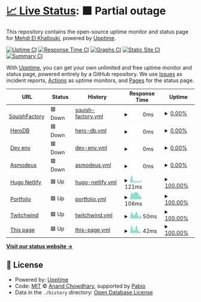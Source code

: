 # [📈 Live Status](https://demo.upptime.js.org): <!--live status--> **🟧 Partial outage**

This repository contains the open-source uptime monitor and status page for [Mehdi El Khallouki](mtech-cmd.github.io), powered by [Upptime](https://github.com/upptime/upptime).

[![Uptime CI](https://github.com/MTech-cmd/mtech-upptime/workflows/Uptime%20CI/badge.svg)](https://github.com/MTech-cmd/mtech-upptime/actions?query=workflow%3A%22Uptime+CI%22)
[![Response Time CI](https://github.com/MTech-cmd/mtech-upptime/workflows/Response%20Time%20CI/badge.svg)](https://github.com/MTech-cmd/mtech-upptime/actions?query=workflow%3A%22Response+Time+CI%22)
[![Graphs CI](https://github.com/MTech-cmd/mtech-upptime/workflows/Graphs%20CI/badge.svg)](https://github.com/MTech-cmd/mtech-upptime/actions?query=workflow%3A%22Graphs+CI%22)
[![Static Site CI](https://github.com/MTech-cmd/mtech-upptime/workflows/Static%20Site%20CI/badge.svg)](https://github.com/MTech-cmd/mtech-upptime/actions?query=workflow%3A%22Static+Site+CI%22)
[![Summary CI](https://github.com/MTech-cmd/mtech-upptime/workflows/Summary%20CI/badge.svg)](https://github.com/MTech-cmd/mtech-upptime/actions?query=workflow%3A%22Summary+CI%22)

With [Upptime](https://upptime.js.org), you can get your own unlimited and free uptime monitor and status page, powered entirely by a GitHub repository. We use [Issues](https://github.com/MTech-cmd/mtech-upptime/issues) as incident reports, [Actions](https://github.com/MTech-cmd/mtech-upptime/actions) as uptime monitors, and [Pages](https://demo.upptime.js.org) for the status page.

<!--start: status pages-->
<!-- This summary is generated by Upptime (https://github.com/upptime/upptime) -->
<!-- Do not edit this manually, your changes will be overwritten -->
<!-- prettier-ignore -->
| URL | Status | History | Response Time | Uptime |
| --- | ------ | ------- | ------------- | ------ |
| <img alt="" src="https://icons.duckduckgo.com/ip3/mymellow.mooo.com.ico" height="13"> [SquishFactory](https://mymellow.mooo.com/) | 🟥 Down | [squish-factory.yml](https://github.com/MTech-cmd/mtech-upptime/commits/HEAD/history/squish-factory.yml) | <details><summary><img alt="Response time graph" src="./graphs/squish-factory/response-time-week.png" height="20"> 0ms</summary><br><a href="https://MTech-cmd.github.io/mtech-upptime/history/squish-factory"><img alt="Response time 792" src="https://img.shields.io/endpoint?url=https%3A%2F%2Fraw.githubusercontent.com%2FMTech-cmd%2Fmtech-upptime%2FHEAD%2Fapi%2Fsquish-factory%2Fresponse-time.json"></a><br><a href="https://MTech-cmd.github.io/mtech-upptime/history/squish-factory"><img alt="24-hour response time 0" src="https://img.shields.io/endpoint?url=https%3A%2F%2Fraw.githubusercontent.com%2FMTech-cmd%2Fmtech-upptime%2FHEAD%2Fapi%2Fsquish-factory%2Fresponse-time-day.json"></a><br><a href="https://MTech-cmd.github.io/mtech-upptime/history/squish-factory"><img alt="7-day response time 0" src="https://img.shields.io/endpoint?url=https%3A%2F%2Fraw.githubusercontent.com%2FMTech-cmd%2Fmtech-upptime%2FHEAD%2Fapi%2Fsquish-factory%2Fresponse-time-week.json"></a><br><a href="https://MTech-cmd.github.io/mtech-upptime/history/squish-factory"><img alt="30-day response time 0" src="https://img.shields.io/endpoint?url=https%3A%2F%2Fraw.githubusercontent.com%2FMTech-cmd%2Fmtech-upptime%2FHEAD%2Fapi%2Fsquish-factory%2Fresponse-time-month.json"></a><br><a href="https://MTech-cmd.github.io/mtech-upptime/history/squish-factory"><img alt="1-year response time 792" src="https://img.shields.io/endpoint?url=https%3A%2F%2Fraw.githubusercontent.com%2FMTech-cmd%2Fmtech-upptime%2FHEAD%2Fapi%2Fsquish-factory%2Fresponse-time-year.json"></a></details> | <details><summary><a href="https://MTech-cmd.github.io/mtech-upptime/history/squish-factory">0.00%</a></summary><a href="https://MTech-cmd.github.io/mtech-upptime/history/squish-factory"><img alt="All-time uptime 47.67%" src="https://img.shields.io/endpoint?url=https%3A%2F%2Fraw.githubusercontent.com%2FMTech-cmd%2Fmtech-upptime%2FHEAD%2Fapi%2Fsquish-factory%2Fuptime.json"></a><br><a href="https://MTech-cmd.github.io/mtech-upptime/history/squish-factory"><img alt="24-hour uptime 0.00%" src="https://img.shields.io/endpoint?url=https%3A%2F%2Fraw.githubusercontent.com%2FMTech-cmd%2Fmtech-upptime%2FHEAD%2Fapi%2Fsquish-factory%2Fuptime-day.json"></a><br><a href="https://MTech-cmd.github.io/mtech-upptime/history/squish-factory"><img alt="7-day uptime 0.00%" src="https://img.shields.io/endpoint?url=https%3A%2F%2Fraw.githubusercontent.com%2FMTech-cmd%2Fmtech-upptime%2FHEAD%2Fapi%2Fsquish-factory%2Fuptime-week.json"></a><br><a href="https://MTech-cmd.github.io/mtech-upptime/history/squish-factory"><img alt="30-day uptime 1.38%" src="https://img.shields.io/endpoint?url=https%3A%2F%2Fraw.githubusercontent.com%2FMTech-cmd%2Fmtech-upptime%2FHEAD%2Fapi%2Fsquish-factory%2Fuptime-month.json"></a><br><a href="https://MTech-cmd.github.io/mtech-upptime/history/squish-factory"><img alt="1-year uptime 47.67%" src="https://img.shields.io/endpoint?url=https%3A%2F%2Fraw.githubusercontent.com%2FMTech-cmd%2Fmtech-upptime%2FHEAD%2Fapi%2Fsquish-factory%2Fuptime-year.json"></a></details>
| <img alt="" src="https://icons.duckduckgo.com/ip3/herodb.mooo.com.ico" height="13"> [HeroDB](https://herodb.mooo.com/) | 🟥 Down | [hero-db.yml](https://github.com/MTech-cmd/mtech-upptime/commits/HEAD/history/hero-db.yml) | <details><summary><img alt="Response time graph" src="./graphs/hero-db/response-time-week.png" height="20"> 0ms</summary><br><a href="https://MTech-cmd.github.io/mtech-upptime/history/hero-db"><img alt="Response time 507" src="https://img.shields.io/endpoint?url=https%3A%2F%2Fraw.githubusercontent.com%2FMTech-cmd%2Fmtech-upptime%2FHEAD%2Fapi%2Fhero-db%2Fresponse-time.json"></a><br><a href="https://MTech-cmd.github.io/mtech-upptime/history/hero-db"><img alt="24-hour response time 0" src="https://img.shields.io/endpoint?url=https%3A%2F%2Fraw.githubusercontent.com%2FMTech-cmd%2Fmtech-upptime%2FHEAD%2Fapi%2Fhero-db%2Fresponse-time-day.json"></a><br><a href="https://MTech-cmd.github.io/mtech-upptime/history/hero-db"><img alt="7-day response time 0" src="https://img.shields.io/endpoint?url=https%3A%2F%2Fraw.githubusercontent.com%2FMTech-cmd%2Fmtech-upptime%2FHEAD%2Fapi%2Fhero-db%2Fresponse-time-week.json"></a><br><a href="https://MTech-cmd.github.io/mtech-upptime/history/hero-db"><img alt="30-day response time 0" src="https://img.shields.io/endpoint?url=https%3A%2F%2Fraw.githubusercontent.com%2FMTech-cmd%2Fmtech-upptime%2FHEAD%2Fapi%2Fhero-db%2Fresponse-time-month.json"></a><br><a href="https://MTech-cmd.github.io/mtech-upptime/history/hero-db"><img alt="1-year response time 507" src="https://img.shields.io/endpoint?url=https%3A%2F%2Fraw.githubusercontent.com%2FMTech-cmd%2Fmtech-upptime%2FHEAD%2Fapi%2Fhero-db%2Fresponse-time-year.json"></a></details> | <details><summary><a href="https://MTech-cmd.github.io/mtech-upptime/history/hero-db">0.00%</a></summary><a href="https://MTech-cmd.github.io/mtech-upptime/history/hero-db"><img alt="All-time uptime 47.67%" src="https://img.shields.io/endpoint?url=https%3A%2F%2Fraw.githubusercontent.com%2FMTech-cmd%2Fmtech-upptime%2FHEAD%2Fapi%2Fhero-db%2Fuptime.json"></a><br><a href="https://MTech-cmd.github.io/mtech-upptime/history/hero-db"><img alt="24-hour uptime 0.00%" src="https://img.shields.io/endpoint?url=https%3A%2F%2Fraw.githubusercontent.com%2FMTech-cmd%2Fmtech-upptime%2FHEAD%2Fapi%2Fhero-db%2Fuptime-day.json"></a><br><a href="https://MTech-cmd.github.io/mtech-upptime/history/hero-db"><img alt="7-day uptime 0.00%" src="https://img.shields.io/endpoint?url=https%3A%2F%2Fraw.githubusercontent.com%2FMTech-cmd%2Fmtech-upptime%2FHEAD%2Fapi%2Fhero-db%2Fuptime-week.json"></a><br><a href="https://MTech-cmd.github.io/mtech-upptime/history/hero-db"><img alt="30-day uptime 1.38%" src="https://img.shields.io/endpoint?url=https%3A%2F%2Fraw.githubusercontent.com%2FMTech-cmd%2Fmtech-upptime%2FHEAD%2Fapi%2Fhero-db%2Fuptime-month.json"></a><br><a href="https://MTech-cmd.github.io/mtech-upptime/history/hero-db"><img alt="1-year uptime 47.67%" src="https://img.shields.io/endpoint?url=https%3A%2F%2Fraw.githubusercontent.com%2FMTech-cmd%2Fmtech-upptime%2FHEAD%2Fapi%2Fhero-db%2Fuptime-year.json"></a></details>
| <img alt="" src="https://icons.duckduckgo.com/ip3/develop.twilightparadox.com.ico" height="13"> [Dev env](https://develop.twilightparadox.com/) | 🟥 Down | [dev-env.yml](https://github.com/MTech-cmd/mtech-upptime/commits/HEAD/history/dev-env.yml) | <details><summary><img alt="Response time graph" src="./graphs/dev-env/response-time-week.png" height="20"> 0ms</summary><br><a href="https://MTech-cmd.github.io/mtech-upptime/history/dev-env"><img alt="Response time 581" src="https://img.shields.io/endpoint?url=https%3A%2F%2Fraw.githubusercontent.com%2FMTech-cmd%2Fmtech-upptime%2FHEAD%2Fapi%2Fdev-env%2Fresponse-time.json"></a><br><a href="https://MTech-cmd.github.io/mtech-upptime/history/dev-env"><img alt="24-hour response time 0" src="https://img.shields.io/endpoint?url=https%3A%2F%2Fraw.githubusercontent.com%2FMTech-cmd%2Fmtech-upptime%2FHEAD%2Fapi%2Fdev-env%2Fresponse-time-day.json"></a><br><a href="https://MTech-cmd.github.io/mtech-upptime/history/dev-env"><img alt="7-day response time 0" src="https://img.shields.io/endpoint?url=https%3A%2F%2Fraw.githubusercontent.com%2FMTech-cmd%2Fmtech-upptime%2FHEAD%2Fapi%2Fdev-env%2Fresponse-time-week.json"></a><br><a href="https://MTech-cmd.github.io/mtech-upptime/history/dev-env"><img alt="30-day response time 0" src="https://img.shields.io/endpoint?url=https%3A%2F%2Fraw.githubusercontent.com%2FMTech-cmd%2Fmtech-upptime%2FHEAD%2Fapi%2Fdev-env%2Fresponse-time-month.json"></a><br><a href="https://MTech-cmd.github.io/mtech-upptime/history/dev-env"><img alt="1-year response time 581" src="https://img.shields.io/endpoint?url=https%3A%2F%2Fraw.githubusercontent.com%2FMTech-cmd%2Fmtech-upptime%2FHEAD%2Fapi%2Fdev-env%2Fresponse-time-year.json"></a></details> | <details><summary><a href="https://MTech-cmd.github.io/mtech-upptime/history/dev-env">0.00%</a></summary><a href="https://MTech-cmd.github.io/mtech-upptime/history/dev-env"><img alt="All-time uptime 47.67%" src="https://img.shields.io/endpoint?url=https%3A%2F%2Fraw.githubusercontent.com%2FMTech-cmd%2Fmtech-upptime%2FHEAD%2Fapi%2Fdev-env%2Fuptime.json"></a><br><a href="https://MTech-cmd.github.io/mtech-upptime/history/dev-env"><img alt="24-hour uptime 0.00%" src="https://img.shields.io/endpoint?url=https%3A%2F%2Fraw.githubusercontent.com%2FMTech-cmd%2Fmtech-upptime%2FHEAD%2Fapi%2Fdev-env%2Fuptime-day.json"></a><br><a href="https://MTech-cmd.github.io/mtech-upptime/history/dev-env"><img alt="7-day uptime 0.00%" src="https://img.shields.io/endpoint?url=https%3A%2F%2Fraw.githubusercontent.com%2FMTech-cmd%2Fmtech-upptime%2FHEAD%2Fapi%2Fdev-env%2Fuptime-week.json"></a><br><a href="https://MTech-cmd.github.io/mtech-upptime/history/dev-env"><img alt="30-day uptime 1.38%" src="https://img.shields.io/endpoint?url=https%3A%2F%2Fraw.githubusercontent.com%2FMTech-cmd%2Fmtech-upptime%2FHEAD%2Fapi%2Fdev-env%2Fuptime-month.json"></a><br><a href="https://MTech-cmd.github.io/mtech-upptime/history/dev-env"><img alt="1-year uptime 47.67%" src="https://img.shields.io/endpoint?url=https%3A%2F%2Fraw.githubusercontent.com%2FMTech-cmd%2Fmtech-upptime%2FHEAD%2Fapi%2Fdev-env%2Fuptime-year.json"></a></details>
| <img alt="" src="https://icons.duckduckgo.com/ip3/ashmedai.mooo.com.ico" height="13"> [Asmodeus](https://ashmedai.mooo.com/) | 🟥 Down | [asmodeus.yml](https://github.com/MTech-cmd/mtech-upptime/commits/HEAD/history/asmodeus.yml) | <details><summary><img alt="Response time graph" src="./graphs/asmodeus/response-time-week.png" height="20"> 0ms</summary><br><a href="https://MTech-cmd.github.io/mtech-upptime/history/asmodeus"><img alt="Response time 559" src="https://img.shields.io/endpoint?url=https%3A%2F%2Fraw.githubusercontent.com%2FMTech-cmd%2Fmtech-upptime%2FHEAD%2Fapi%2Fasmodeus%2Fresponse-time.json"></a><br><a href="https://MTech-cmd.github.io/mtech-upptime/history/asmodeus"><img alt="24-hour response time 0" src="https://img.shields.io/endpoint?url=https%3A%2F%2Fraw.githubusercontent.com%2FMTech-cmd%2Fmtech-upptime%2FHEAD%2Fapi%2Fasmodeus%2Fresponse-time-day.json"></a><br><a href="https://MTech-cmd.github.io/mtech-upptime/history/asmodeus"><img alt="7-day response time 0" src="https://img.shields.io/endpoint?url=https%3A%2F%2Fraw.githubusercontent.com%2FMTech-cmd%2Fmtech-upptime%2FHEAD%2Fapi%2Fasmodeus%2Fresponse-time-week.json"></a><br><a href="https://MTech-cmd.github.io/mtech-upptime/history/asmodeus"><img alt="30-day response time 0" src="https://img.shields.io/endpoint?url=https%3A%2F%2Fraw.githubusercontent.com%2FMTech-cmd%2Fmtech-upptime%2FHEAD%2Fapi%2Fasmodeus%2Fresponse-time-month.json"></a><br><a href="https://MTech-cmd.github.io/mtech-upptime/history/asmodeus"><img alt="1-year response time 559" src="https://img.shields.io/endpoint?url=https%3A%2F%2Fraw.githubusercontent.com%2FMTech-cmd%2Fmtech-upptime%2FHEAD%2Fapi%2Fasmodeus%2Fresponse-time-year.json"></a></details> | <details><summary><a href="https://MTech-cmd.github.io/mtech-upptime/history/asmodeus">0.00%</a></summary><a href="https://MTech-cmd.github.io/mtech-upptime/history/asmodeus"><img alt="All-time uptime 47.67%" src="https://img.shields.io/endpoint?url=https%3A%2F%2Fraw.githubusercontent.com%2FMTech-cmd%2Fmtech-upptime%2FHEAD%2Fapi%2Fasmodeus%2Fuptime.json"></a><br><a href="https://MTech-cmd.github.io/mtech-upptime/history/asmodeus"><img alt="24-hour uptime 0.00%" src="https://img.shields.io/endpoint?url=https%3A%2F%2Fraw.githubusercontent.com%2FMTech-cmd%2Fmtech-upptime%2FHEAD%2Fapi%2Fasmodeus%2Fuptime-day.json"></a><br><a href="https://MTech-cmd.github.io/mtech-upptime/history/asmodeus"><img alt="7-day uptime 0.00%" src="https://img.shields.io/endpoint?url=https%3A%2F%2Fraw.githubusercontent.com%2FMTech-cmd%2Fmtech-upptime%2FHEAD%2Fapi%2Fasmodeus%2Fuptime-week.json"></a><br><a href="https://MTech-cmd.github.io/mtech-upptime/history/asmodeus"><img alt="30-day uptime 1.38%" src="https://img.shields.io/endpoint?url=https%3A%2F%2Fraw.githubusercontent.com%2FMTech-cmd%2Fmtech-upptime%2FHEAD%2Fapi%2Fasmodeus%2Fuptime-month.json"></a><br><a href="https://MTech-cmd.github.io/mtech-upptime/history/asmodeus"><img alt="1-year uptime 47.67%" src="https://img.shields.io/endpoint?url=https%3A%2F%2Fraw.githubusercontent.com%2FMTech-cmd%2Fmtech-upptime%2FHEAD%2Fapi%2Fasmodeus%2Fuptime-year.json"></a></details>
| <img alt="" src="https://icons.duckduckgo.com/ip3/myhugonetlifytut.netlify.app.ico" height="13"> [Hugo Netlify](https://myhugonetlifytut.netlify.app/) | 🟩 Up | [hugo-netlify.yml](https://github.com/MTech-cmd/mtech-upptime/commits/HEAD/history/hugo-netlify.yml) | <details><summary><img alt="Response time graph" src="./graphs/hugo-netlify/response-time-week.png" height="20"> 121ms</summary><br><a href="https://MTech-cmd.github.io/mtech-upptime/history/hugo-netlify"><img alt="Response time 160" src="https://img.shields.io/endpoint?url=https%3A%2F%2Fraw.githubusercontent.com%2FMTech-cmd%2Fmtech-upptime%2FHEAD%2Fapi%2Fhugo-netlify%2Fresponse-time.json"></a><br><a href="https://MTech-cmd.github.io/mtech-upptime/history/hugo-netlify"><img alt="24-hour response time 64" src="https://img.shields.io/endpoint?url=https%3A%2F%2Fraw.githubusercontent.com%2FMTech-cmd%2Fmtech-upptime%2FHEAD%2Fapi%2Fhugo-netlify%2Fresponse-time-day.json"></a><br><a href="https://MTech-cmd.github.io/mtech-upptime/history/hugo-netlify"><img alt="7-day response time 121" src="https://img.shields.io/endpoint?url=https%3A%2F%2Fraw.githubusercontent.com%2FMTech-cmd%2Fmtech-upptime%2FHEAD%2Fapi%2Fhugo-netlify%2Fresponse-time-week.json"></a><br><a href="https://MTech-cmd.github.io/mtech-upptime/history/hugo-netlify"><img alt="30-day response time 194" src="https://img.shields.io/endpoint?url=https%3A%2F%2Fraw.githubusercontent.com%2FMTech-cmd%2Fmtech-upptime%2FHEAD%2Fapi%2Fhugo-netlify%2Fresponse-time-month.json"></a><br><a href="https://MTech-cmd.github.io/mtech-upptime/history/hugo-netlify"><img alt="1-year response time 160" src="https://img.shields.io/endpoint?url=https%3A%2F%2Fraw.githubusercontent.com%2FMTech-cmd%2Fmtech-upptime%2FHEAD%2Fapi%2Fhugo-netlify%2Fresponse-time-year.json"></a></details> | <details><summary><a href="https://MTech-cmd.github.io/mtech-upptime/history/hugo-netlify">100.00%</a></summary><a href="https://MTech-cmd.github.io/mtech-upptime/history/hugo-netlify"><img alt="All-time uptime 99.98%" src="https://img.shields.io/endpoint?url=https%3A%2F%2Fraw.githubusercontent.com%2FMTech-cmd%2Fmtech-upptime%2FHEAD%2Fapi%2Fhugo-netlify%2Fuptime.json"></a><br><a href="https://MTech-cmd.github.io/mtech-upptime/history/hugo-netlify"><img alt="24-hour uptime 100.00%" src="https://img.shields.io/endpoint?url=https%3A%2F%2Fraw.githubusercontent.com%2FMTech-cmd%2Fmtech-upptime%2FHEAD%2Fapi%2Fhugo-netlify%2Fuptime-day.json"></a><br><a href="https://MTech-cmd.github.io/mtech-upptime/history/hugo-netlify"><img alt="7-day uptime 100.00%" src="https://img.shields.io/endpoint?url=https%3A%2F%2Fraw.githubusercontent.com%2FMTech-cmd%2Fmtech-upptime%2FHEAD%2Fapi%2Fhugo-netlify%2Fuptime-week.json"></a><br><a href="https://MTech-cmd.github.io/mtech-upptime/history/hugo-netlify"><img alt="30-day uptime 100.00%" src="https://img.shields.io/endpoint?url=https%3A%2F%2Fraw.githubusercontent.com%2FMTech-cmd%2Fmtech-upptime%2FHEAD%2Fapi%2Fhugo-netlify%2Fuptime-month.json"></a><br><a href="https://MTech-cmd.github.io/mtech-upptime/history/hugo-netlify"><img alt="1-year uptime 99.98%" src="https://img.shields.io/endpoint?url=https%3A%2F%2Fraw.githubusercontent.com%2FMTech-cmd%2Fmtech-upptime%2FHEAD%2Fapi%2Fhugo-netlify%2Fuptime-year.json"></a></details>
| <img alt="" src="https://icons.duckduckgo.com/ip3/mtech-cmd.github.io.ico" height="13"> [Portfolio](https://mtech-cmd.github.io) | 🟩 Up | [portfolio.yml](https://github.com/MTech-cmd/mtech-upptime/commits/HEAD/history/portfolio.yml) | <details><summary><img alt="Response time graph" src="./graphs/portfolio/response-time-week.png" height="20"> 106ms</summary><br><a href="https://MTech-cmd.github.io/mtech-upptime/history/portfolio"><img alt="Response time 106" src="https://img.shields.io/endpoint?url=https%3A%2F%2Fraw.githubusercontent.com%2FMTech-cmd%2Fmtech-upptime%2FHEAD%2Fapi%2Fportfolio%2Fresponse-time.json"></a><br><a href="https://MTech-cmd.github.io/mtech-upptime/history/portfolio"><img alt="24-hour response time 84" src="https://img.shields.io/endpoint?url=https%3A%2F%2Fraw.githubusercontent.com%2FMTech-cmd%2Fmtech-upptime%2FHEAD%2Fapi%2Fportfolio%2Fresponse-time-day.json"></a><br><a href="https://MTech-cmd.github.io/mtech-upptime/history/portfolio"><img alt="7-day response time 106" src="https://img.shields.io/endpoint?url=https%3A%2F%2Fraw.githubusercontent.com%2FMTech-cmd%2Fmtech-upptime%2FHEAD%2Fapi%2Fportfolio%2Fresponse-time-week.json"></a><br><a href="https://MTech-cmd.github.io/mtech-upptime/history/portfolio"><img alt="30-day response time 116" src="https://img.shields.io/endpoint?url=https%3A%2F%2Fraw.githubusercontent.com%2FMTech-cmd%2Fmtech-upptime%2FHEAD%2Fapi%2Fportfolio%2Fresponse-time-month.json"></a><br><a href="https://MTech-cmd.github.io/mtech-upptime/history/portfolio"><img alt="1-year response time 106" src="https://img.shields.io/endpoint?url=https%3A%2F%2Fraw.githubusercontent.com%2FMTech-cmd%2Fmtech-upptime%2FHEAD%2Fapi%2Fportfolio%2Fresponse-time-year.json"></a></details> | <details><summary><a href="https://MTech-cmd.github.io/mtech-upptime/history/portfolio">100.00%</a></summary><a href="https://MTech-cmd.github.io/mtech-upptime/history/portfolio"><img alt="All-time uptime 100.00%" src="https://img.shields.io/endpoint?url=https%3A%2F%2Fraw.githubusercontent.com%2FMTech-cmd%2Fmtech-upptime%2FHEAD%2Fapi%2Fportfolio%2Fuptime.json"></a><br><a href="https://MTech-cmd.github.io/mtech-upptime/history/portfolio"><img alt="24-hour uptime 100.00%" src="https://img.shields.io/endpoint?url=https%3A%2F%2Fraw.githubusercontent.com%2FMTech-cmd%2Fmtech-upptime%2FHEAD%2Fapi%2Fportfolio%2Fuptime-day.json"></a><br><a href="https://MTech-cmd.github.io/mtech-upptime/history/portfolio"><img alt="7-day uptime 100.00%" src="https://img.shields.io/endpoint?url=https%3A%2F%2Fraw.githubusercontent.com%2FMTech-cmd%2Fmtech-upptime%2FHEAD%2Fapi%2Fportfolio%2Fuptime-week.json"></a><br><a href="https://MTech-cmd.github.io/mtech-upptime/history/portfolio"><img alt="30-day uptime 100.00%" src="https://img.shields.io/endpoint?url=https%3A%2F%2Fraw.githubusercontent.com%2FMTech-cmd%2Fmtech-upptime%2FHEAD%2Fapi%2Fportfolio%2Fuptime-month.json"></a><br><a href="https://MTech-cmd.github.io/mtech-upptime/history/portfolio"><img alt="1-year uptime 100.00%" src="https://img.shields.io/endpoint?url=https%3A%2F%2Fraw.githubusercontent.com%2FMTech-cmd%2Fmtech-upptime%2FHEAD%2Fapi%2Fportfolio%2Fuptime-year.json"></a></details>
| <img alt="" src="https://icons.duckduckgo.com/ip3/mtech-cmd.github.io.ico" height="13"> [Twitchwind](https://mtech-cmd.github.io/Twitchwind/) | 🟩 Up | [twitchwind.yml](https://github.com/MTech-cmd/mtech-upptime/commits/HEAD/history/twitchwind.yml) | <details><summary><img alt="Response time graph" src="./graphs/twitchwind/response-time-week.png" height="20"> 50ms</summary><br><a href="https://MTech-cmd.github.io/mtech-upptime/history/twitchwind"><img alt="Response time 54" src="https://img.shields.io/endpoint?url=https%3A%2F%2Fraw.githubusercontent.com%2FMTech-cmd%2Fmtech-upptime%2FHEAD%2Fapi%2Ftwitchwind%2Fresponse-time.json"></a><br><a href="https://MTech-cmd.github.io/mtech-upptime/history/twitchwind"><img alt="24-hour response time 23" src="https://img.shields.io/endpoint?url=https%3A%2F%2Fraw.githubusercontent.com%2FMTech-cmd%2Fmtech-upptime%2FHEAD%2Fapi%2Ftwitchwind%2Fresponse-time-day.json"></a><br><a href="https://MTech-cmd.github.io/mtech-upptime/history/twitchwind"><img alt="7-day response time 50" src="https://img.shields.io/endpoint?url=https%3A%2F%2Fraw.githubusercontent.com%2FMTech-cmd%2Fmtech-upptime%2FHEAD%2Fapi%2Ftwitchwind%2Fresponse-time-week.json"></a><br><a href="https://MTech-cmd.github.io/mtech-upptime/history/twitchwind"><img alt="30-day response time 58" src="https://img.shields.io/endpoint?url=https%3A%2F%2Fraw.githubusercontent.com%2FMTech-cmd%2Fmtech-upptime%2FHEAD%2Fapi%2Ftwitchwind%2Fresponse-time-month.json"></a><br><a href="https://MTech-cmd.github.io/mtech-upptime/history/twitchwind"><img alt="1-year response time 54" src="https://img.shields.io/endpoint?url=https%3A%2F%2Fraw.githubusercontent.com%2FMTech-cmd%2Fmtech-upptime%2FHEAD%2Fapi%2Ftwitchwind%2Fresponse-time-year.json"></a></details> | <details><summary><a href="https://MTech-cmd.github.io/mtech-upptime/history/twitchwind">100.00%</a></summary><a href="https://MTech-cmd.github.io/mtech-upptime/history/twitchwind"><img alt="All-time uptime 100.00%" src="https://img.shields.io/endpoint?url=https%3A%2F%2Fraw.githubusercontent.com%2FMTech-cmd%2Fmtech-upptime%2FHEAD%2Fapi%2Ftwitchwind%2Fuptime.json"></a><br><a href="https://MTech-cmd.github.io/mtech-upptime/history/twitchwind"><img alt="24-hour uptime 100.00%" src="https://img.shields.io/endpoint?url=https%3A%2F%2Fraw.githubusercontent.com%2FMTech-cmd%2Fmtech-upptime%2FHEAD%2Fapi%2Ftwitchwind%2Fuptime-day.json"></a><br><a href="https://MTech-cmd.github.io/mtech-upptime/history/twitchwind"><img alt="7-day uptime 100.00%" src="https://img.shields.io/endpoint?url=https%3A%2F%2Fraw.githubusercontent.com%2FMTech-cmd%2Fmtech-upptime%2FHEAD%2Fapi%2Ftwitchwind%2Fuptime-week.json"></a><br><a href="https://MTech-cmd.github.io/mtech-upptime/history/twitchwind"><img alt="30-day uptime 100.00%" src="https://img.shields.io/endpoint?url=https%3A%2F%2Fraw.githubusercontent.com%2FMTech-cmd%2Fmtech-upptime%2FHEAD%2Fapi%2Ftwitchwind%2Fuptime-month.json"></a><br><a href="https://MTech-cmd.github.io/mtech-upptime/history/twitchwind"><img alt="1-year uptime 100.00%" src="https://img.shields.io/endpoint?url=https%3A%2F%2Fraw.githubusercontent.com%2FMTech-cmd%2Fmtech-upptime%2FHEAD%2Fapi%2Ftwitchwind%2Fuptime-year.json"></a></details>
| <img alt="" src="https://icons.duckduckgo.com/ip3/mtech-cmd.github.io.ico" height="13"> [This page](https://mtech-cmd.github.io/mtech-upptime/) | 🟩 Up | [this-page.yml](https://github.com/MTech-cmd/mtech-upptime/commits/HEAD/history/this-page.yml) | <details><summary><img alt="Response time graph" src="./graphs/this-page/response-time-week.png" height="20"> 42ms</summary><br><a href="https://MTech-cmd.github.io/mtech-upptime/history/this-page"><img alt="Response time 52" src="https://img.shields.io/endpoint?url=https%3A%2F%2Fraw.githubusercontent.com%2FMTech-cmd%2Fmtech-upptime%2FHEAD%2Fapi%2Fthis-page%2Fresponse-time.json"></a><br><a href="https://MTech-cmd.github.io/mtech-upptime/history/this-page"><img alt="24-hour response time 22" src="https://img.shields.io/endpoint?url=https%3A%2F%2Fraw.githubusercontent.com%2FMTech-cmd%2Fmtech-upptime%2FHEAD%2Fapi%2Fthis-page%2Fresponse-time-day.json"></a><br><a href="https://MTech-cmd.github.io/mtech-upptime/history/this-page"><img alt="7-day response time 42" src="https://img.shields.io/endpoint?url=https%3A%2F%2Fraw.githubusercontent.com%2FMTech-cmd%2Fmtech-upptime%2FHEAD%2Fapi%2Fthis-page%2Fresponse-time-week.json"></a><br><a href="https://MTech-cmd.github.io/mtech-upptime/history/this-page"><img alt="30-day response time 58" src="https://img.shields.io/endpoint?url=https%3A%2F%2Fraw.githubusercontent.com%2FMTech-cmd%2Fmtech-upptime%2FHEAD%2Fapi%2Fthis-page%2Fresponse-time-month.json"></a><br><a href="https://MTech-cmd.github.io/mtech-upptime/history/this-page"><img alt="1-year response time 52" src="https://img.shields.io/endpoint?url=https%3A%2F%2Fraw.githubusercontent.com%2FMTech-cmd%2Fmtech-upptime%2FHEAD%2Fapi%2Fthis-page%2Fresponse-time-year.json"></a></details> | <details><summary><a href="https://MTech-cmd.github.io/mtech-upptime/history/this-page">100.00%</a></summary><a href="https://MTech-cmd.github.io/mtech-upptime/history/this-page"><img alt="All-time uptime 100.00%" src="https://img.shields.io/endpoint?url=https%3A%2F%2Fraw.githubusercontent.com%2FMTech-cmd%2Fmtech-upptime%2FHEAD%2Fapi%2Fthis-page%2Fuptime.json"></a><br><a href="https://MTech-cmd.github.io/mtech-upptime/history/this-page"><img alt="24-hour uptime 100.00%" src="https://img.shields.io/endpoint?url=https%3A%2F%2Fraw.githubusercontent.com%2FMTech-cmd%2Fmtech-upptime%2FHEAD%2Fapi%2Fthis-page%2Fuptime-day.json"></a><br><a href="https://MTech-cmd.github.io/mtech-upptime/history/this-page"><img alt="7-day uptime 100.00%" src="https://img.shields.io/endpoint?url=https%3A%2F%2Fraw.githubusercontent.com%2FMTech-cmd%2Fmtech-upptime%2FHEAD%2Fapi%2Fthis-page%2Fuptime-week.json"></a><br><a href="https://MTech-cmd.github.io/mtech-upptime/history/this-page"><img alt="30-day uptime 100.00%" src="https://img.shields.io/endpoint?url=https%3A%2F%2Fraw.githubusercontent.com%2FMTech-cmd%2Fmtech-upptime%2FHEAD%2Fapi%2Fthis-page%2Fuptime-month.json"></a><br><a href="https://MTech-cmd.github.io/mtech-upptime/history/this-page"><img alt="1-year uptime 100.00%" src="https://img.shields.io/endpoint?url=https%3A%2F%2Fraw.githubusercontent.com%2FMTech-cmd%2Fmtech-upptime%2FHEAD%2Fapi%2Fthis-page%2Fuptime-year.json"></a></details>

<!--end: status pages-->

[**Visit our status website →**](https://demo.upptime.js.org)

## 📄 License

- Powered by: [Upptime](https://github.com/upptime/upptime)
- Code: [MIT](./LICENSE) © [Anand Chowdhary](https://anandchowdhary.com), supported by [Pabio](https://pabio.com)
- Data in the `./history` directory: [Open Database License](https://opendatacommons.org/licenses/odbl/1-0/)
